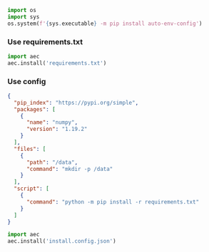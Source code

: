 ```python
import os
import sys
os.system(f'{sys.executable} -m pip install auto-env-config')
```
### Use requirements.txt
```python
import aec
aec.install('requirements.txt')
```
### Use config
```json
{
  "pip_index": "https://pypi.org/simple",
  "packages": [
    {
      "name": "numpy",
      "version": "1.19.2"
    }
  ],
  "files": [
    {
      "path": "/data",
      "command": "mkdir -p /data"
    }
  ],
  "script": [
    {
      "command": "python -m pip install -r requirements.txt"
    }
  ]
}
```
```python
import aec
aec.install('install.config.json')
```

